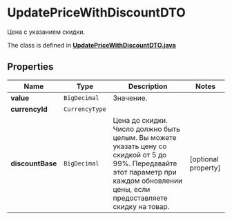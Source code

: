 

# UpdatePriceWithDiscountDTO

Цена с указанием скидки.

The class is defined in **[UpdatePriceWithDiscountDTO.java](../../src/main/java/org/openapitools/model/UpdatePriceWithDiscountDTO.java)**

## Properties

Name | Type | Description | Notes
------------ | ------------- | ------------- | -------------
**value** | `BigDecimal` | Значение. | 
**currencyId** | `CurrencyType` |  | 
**discountBase** | `BigDecimal` | Цена до скидки.  Число должно быть целым. Вы можете указать цену со скидкой от 5 до 99%.  Передавайте этот параметр при каждом обновлении цены, если предоставляете скидку на товар.  |  [optional property]





